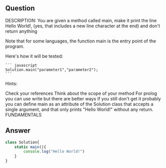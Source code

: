 ## Question
DESCRIPTION:
You are given a method called main, make it print the line Hello World!, (yes, that includes a new line character at the end) and don't return anything

Note that for some languages, the function main is the entry point of the program.

Here's how it will be tested:

    ``` javascript
    Solution.main("parameter1","parameter2");
    ```
Hints:

Check your references
Think about the scope of your method
For prolog you can use write but there are better ways
If you still don't get it probably you can define main as an attribute of the Solution class that accepts a single argument, and that only prints "Hello World!" without any return.
FUNDAMENTALS

## Answer
``` javascript
class Solution{
    static main(){
        console.log("Hello World!")
    }
}
```